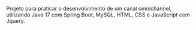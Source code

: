 Projeto para praticar o desenvolvimento de um canal omnichannel, utilizando Java 17 com Spring Boot, MySQL, HTML, CSS e JavaScript com Jquery.